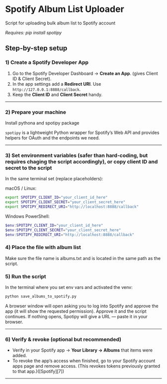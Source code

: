 # Spotify Album List Uploader
Script for uploading bulk album list to Spotify account

*Requires: pip install spotipy*

## Step-by-step setup

### 1) Create a Spotify Developer App

1. Go to the Spotify Developer Dashboard → **Create an App**. (gives Client ID & Client Secret).
2. In the app settings add a **Redirect URI**. Use `http://127.0.0.1:8888/callback`.
3. Keep the **Client ID** and **Client Secret** handy.

---

### 2) Prepare your machine

Install pythona and spotipy package

`spotipy` is a lightweight Python wrapper for Spotify’s Web API and provides helpers for OAuth and the endpoints we need.

---

### 3) Set environment variables (safer than hard-coding, but requires chaging the script accordingly), or copy client ID and secret to the script

In the same terminal set (replace placeholders):

macOS / Linux:

```bash
export SPOTIPY_CLIENT_ID="your_client_id_here"
export SPOTIPY_CLIENT_SECRET="your_client_secret_here"
export SPOTIPY_REDIRECT_URI="http://localhost:8888/callback"
```

Windows PowerShell:

```powershell
$env:SPOTIPY_CLIENT_ID="your_client_id_here"
$env:SPOTIPY_CLIENT_SECRET="your_client_secret_here"
$env:SPOTIPY_REDIRECT_URI="http://localhost:8888/callback"
```

### 4) Place the file with album list 

Make sure the file name is albums.txt and is located in the same path as the script.

### 5) Run the script

In the terminal where you set env vars and activated the venv:

```bash
python save_albums_to_spotify.py
```

A browser window will open asking you to log into Spotify and approve the app (it will show the requested permission). Approve it and the script continues. If nothing opens, Spotipy will give a URL — paste it in your browser.

---

### 6) Verify & revoke (optional but recommended)

* Verify in your Spotify app → **Your Library → Albums** that items were added.
* To revoke the app’s access when finished, go to your Spotify account apps page and remove access. (This revokes tokens previously granted to that app.)([Spotify][7])

---
